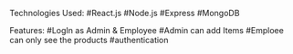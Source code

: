 Technologies Used:
#React.js
#Node.js
#Express
#MongoDB

Features:
#LogIn as Admin & Employee
#Admin can add Items
#Emploee can only see the products
#authentication
